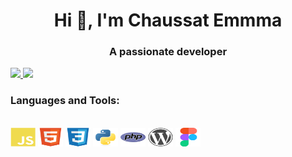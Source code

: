 <!-- <p align="center">
  Visitor count<br>
  <img src="https://profile-counter.glitch.me/Lucas-tsl/count.svg" />
</p> -->
<h1 align="center">Hi 👋, I'm Chaussat Emmma</h1>
<h3 align="center">A passionate developer</h3>

<div>
  <a href="https://beacons.ai/Emma-Chaussat">
    <img height="180em" src="https://github-readme-stats.vercel.app/api?username=Emma-development&show_icons=false&theme=white&include_all_commits=true&count_private=true"/>
    <img height="180em" src="https://github-readme-stats.vercel.app/api/top-langs/?username=Emma-development&layout=compact&langs_count=16&theme=white"/>
  </a>
</div>

<h3 align="left">Languages and Tools:</h3>
<div style="display: inline-block"><br>
  <img align="center" alt="Lucas-Js" height="30" width="40" src="https://raw.githubusercontent.com/devicons/devicon/master/icons/javascript/javascript-plain.svg">
  <img align="center" alt="Lucas-HTML" height="30" width="40" src="https://raw.githubusercontent.com/devicons/devicon/master/icons/html5/html5-original.svg">
  <img align="center" alt="Lucas-CSS" height="30" width="40" src="https://raw.githubusercontent.com/devicons/devicon/master/icons/css3/css3-original.svg">
  <img align="center" alt="Lucas-Python" height="30" width="40" src="https://raw.githubusercontent.com/devicons/devicon/master/icons/python/python-original.svg">
  <img align="center" alt="PHP" height="30" width="40" src="https://raw.githubusercontent.com/devicons/devicon/master/icons/php/php-original.svg">
  <img align="center" alt="WordPress" height="30" width="40" src="https://raw.githubusercontent.com/devicons/devicon/master/icons/wordpress/wordpress-plain.svg">
  <img align="center" alt="Figma" height="30" width="40" src="https://raw.githubusercontent.com/devicons/devicon/master/icons/figma/figma-original.svg">
</div>
